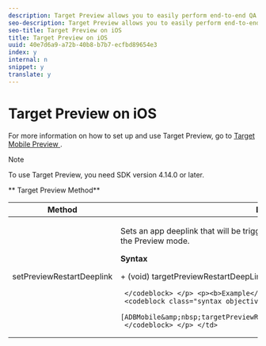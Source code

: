 ```yaml
---
description: Target Preview allows you to easily perform end-to-end QA for Target activities and preview these activities on your device.
seo-description: Target Preview allows you to easily perform end-to-end QA for Target activities and preview these activities on your device.
seo-title: Target Preview on iOS
title: Target Preview on iOS
uuid: 40e7d6a9-a72b-40b8-b7b7-ecfbd89654e3
index: y
internal: n
snippet: y
translate: y
---
```


# Target Preview on iOS


<a id="section_A79B6EEB46AE4EC084B7ADEB6D8D3EDA"></a>

For more information on how to set up and use Target Preview, go to [ Target Mobile Preview ]( https://marketing.adobe.com/resources/help/en_US/target/target/target-mobile-preview.html). 

<a id="section_0BD2239BA4F74F369D587FE4706E78B6"></a>


>[!NOTE]
>
>To use Target Preview, you need SDK version 4.14.0 or later.



<a id="section_055C6F90EA7548199187A0F26090A37F"></a>

** Target Preview Method** 

<table id="table_5238B149CD5B47028EF76DA8CCC10951"> 
 <thead> 
  <tr> 
   <th colname="col1" class="entry"> Method </th> 
   <th colname="col2" class="entry"> Description </th> 
  </tr> 
 </thead>
 <tbody> 
  <tr> 
   <td colname="col1"> <span class="codeph"> setPreviewRestartDeeplink </span> </td> 
   <td colname="col2"> <p>Sets an app deeplink that will be triggered when preview selections are applied in the Preview mode. </p> <p><b>Syntax</b> </p> <p> 
     <codeblock class="syntax objective c">
       +&nbsp;(void)&nbsp;targetPreviewRestartDeepLink:(nullable&nbsp;NSString&nbsp;*)callbackURL; 
       
     </codeblock> </p> <p><b>Example</b> </p> <p> 
     <codeblock class="syntax objective c">
       [ADBMobile&amp;nbsp;targetPreviewRestartDeepLink:@"&amp;nbsp;myapp://myhost"]; 
     </codeblock> </p> </td> 
  </tr> 
 </tbody> 
</table>

